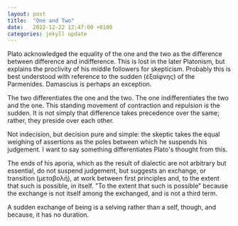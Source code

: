 ```yaml
---
layout: post
title:  "One and Two"
date:   2022-12-22 12:47:00 +0100
categories: jekyll update
---
```


Plato acknowledged the equality of the one and the two as the difference between difference and indifference. This is lost in the later Platonism, but explains the proclivity of his middle followers for skepticism. Probably this is best understood with reference to the sudden (ἐξαίφνης) of the Parmenides. Damascius is perhaps an exception.

The two differentiates the one and the two. The one indifferentiates the two and the one. This standing movement of contraction and repulsion is the sudden. It is not simply that difference takes precedence over the same; rather, they preside over each other.

Not indecision, but decision pure and simple: the skeptic takes the equal weighing of assertions as the poles between which he suspends his judgement. I want to say something differentiates Plato's thought from this.

The ends of his aporia, which as the result of dialectic are not arbitrary but essential, do not suspend judgement, but suggests an exchange, or transition (μεταβολή), at work between first principles and, to the extent that such is possible, in itself. "To the extent that such is possible" because the exchange is not itself among the exchanged, and is not a third term. 

A sudden exchange of being is a selving rather than a self, though, and because, it has no duration.






